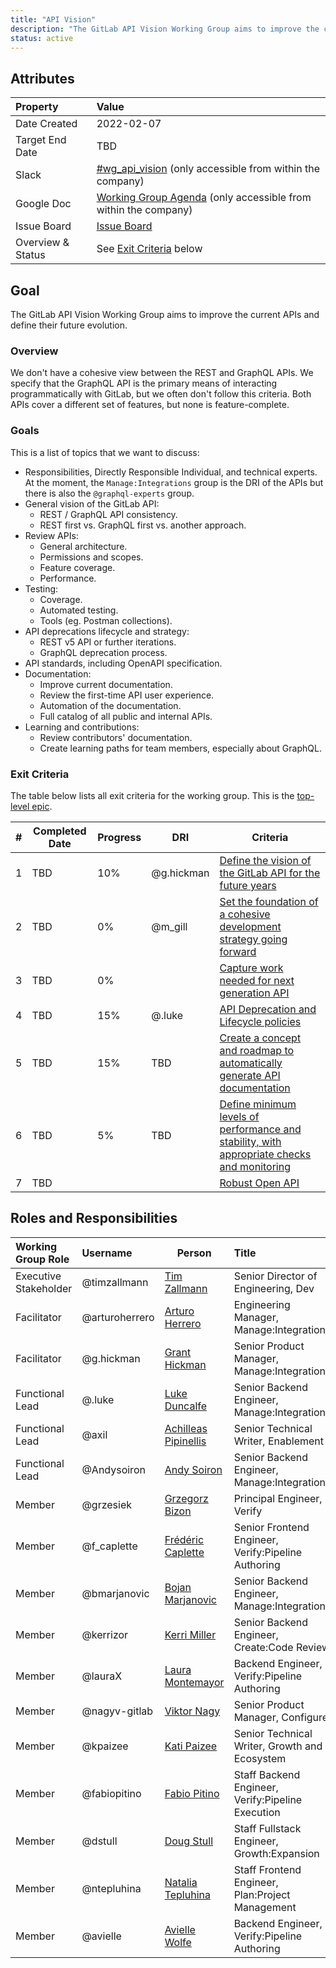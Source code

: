 ```yaml
---
title: "API Vision"
description: "The GitLab API Vision Working Group aims to improve the current APIs and define their future evolution."
status: active
---
```


## Attributes

| Property        | Value                                                                                                                                             |
|:----------------|:--------------------------------------------------------------------------------------------------------------------------------------------------|
| Date Created    | 2022-02-07                                                                                                                                        |
| Target End Date | TBD                                                                                                                                               |
| Slack           | [#wg_api_vision](https://gitlab.slack.com/archives/C030DMJE0SZ) (only accessible from within the company)                                         |
| Google Doc      | [Working Group Agenda](https://docs.google.com/document/d/1o4Tq84Lt5VnxrVZmhlP0u4qiErzC1MtVfivnIc6_29E) (only accessible from within the company) |
| Issue Board     | [Issue Board](https://gitlab.com/groups/gitlab-org/-/boards/3929903)                                                |
| Overview & Status | See [Exit Criteria](#exit-criteria) below |

## Goal

The GitLab API Vision Working Group aims to improve the current APIs and define their future evolution.

### Overview

We don't have a cohesive view between the REST and GraphQL APIs. We specify that the GraphQL API is the primary means of interacting programmatically with GitLab, but we often don't follow this criteria. Both APIs cover a different set of features, but none is feature-complete.

### Goals

This is a list of topics that we want to discuss:

- Responsibilities, Directly Responsible Individual, and technical experts. At the moment, the `Manage:Integrations` group is the DRI of the APIs but there is also the `@graphql-experts` group.
- General vision of the GitLab API:
  - REST / GraphQL API consistency.
  - REST first vs. GraphQL first vs. another approach.
- Review APIs:
  - General architecture.
  - Permissions and scopes.
  - Feature coverage.
  - Performance.
- Testing:
  - Coverage.
  - Automated testing.
  - Tools (eg. Postman collections).
- API deprecations lifecycle and strategy:
  - REST v5 API or further iterations.
  - GraphQL deprecation process.
- API standards, including OpenAPI specification.
- Documentation:
  - Improve current documentation.
  - Review the first-time API user experience.
  - Automation of the documentation.
  - Full catalog of all public and internal APIs.
- Learning and contributions:
  - Review contributors' documentation.
  - Create learning paths for team members, especially about GraphQL.

### Exit Criteria

The table below lists all exit criteria for the working group. This is the [top-level epic](https://gitlab.com/groups/gitlab-org/-/epics/8638).

| # | Completed Date | Progress | DRI             | Criteria                                                                                                                                        |
|---|----------------|----------|-----------------|-------------------------------------------------------------------------------------------------------------------------------------------------|
| 1 | TBD            | 10%       | @g.hickman      | [Define the vision of the GitLab API for the future years](https://gitlab.com/groups/gitlab-org/-/epics/8633) |
| 2 | TBD            | 0%       | @m_gill | [Set the foundation of a cohesive development strategy going forward](https://gitlab.com/groups/gitlab-org/-/epics/8634)                        |
| 3 | TBD            | 0%       |     | [Capture work needed for next generation API](https://gitlab.com/groups/gitlab-org/-/epics/8115)                       |
| 4 | TBD            | 15%       | @.luke          | [API Deprecation and Lifecycle policies](https://gitlab.com/groups/gitlab-org/-/epics/7667)                                                           |
| 5 | TBD            | 15%       | TBD      | [Create a concept and roadmap to automatically generate API documentation](https://gitlab.com/groups/gitlab-org/-/epics/8636)                                                    |
| 6 | TBD            | 5%       |   TBD              | [Define minimum levels of performance and stability, with appropriate checks and monitoring](https://gitlab.com/groups/gitlab-org/-/epics/7520) |
| 7 | TBD            |       | | [Robust Open API](https://gitlab.com/groups/gitlab-org/-/epics/8926) |

## Roles and Responsibilities

| Working Group Role      | Username        | Person                                                                   | Title                                                           |
| :---------------------- | :-------------- | ------------------------------------------------------------------------ | :-------------------------------------------------------------- |
| Executive Stakeholder   | @timzallmann    | [Tim Zallmann](/handbook/company/team/#timzallmann)       | Senior Director of Engineering, Dev                             |
| Facilitator             | @arturoherrero  | [Arturo Herrero](/handbook/company/team/#arturoherrero)   | Engineering Manager, Manage:Integrations                     |
| Facilitator             | @g.hickman      | [Grant Hickman](/handbook/company/team/#g.hickman)        | Senior Product Manager, Manage:Integrations                  |
| Functional Lead         | @.luke          | [Luke Duncalfe](/handbook/company/team/#.luke)            | Senior Backend Engineer, Manage:Integrations                 |
| Functional Lead         | @axil           | [Achilleas Pipinellis](/handbook/company/team/#axil)      | Senior Technical Writer, Enablement                             |
| Functional Lead         | @Andysoiron     | [Andy Soiron](/handbook/company/team/#Andysoiron)         | Senior Backend Engineer, Manage:Integrations                 |
| Member                  | @grzesiek       | [Grzegorz Bizon](/handbook/company/team/#grzesiek)        | Principal Engineer, Verify                                      |
| Member                  | @f_caplette     | [Frédéric Caplette](/handbook/company/team/#f_caplette)   | Senior Frontend Engineer, Verify:Pipeline Authoring             |
| Member                  | @bmarjanovic    | [Bojan Marjanovic](/handbook/company/team/#bmarjanovic)   | Senior Backend Engineer, Manage:Integrations                 |
| Member                  | @kerrizor       | [Kerri Miller](/handbook/company/team/#kerrizor)          | Senior Backend Engineer, Create:Code Review                     |
| Member                  | @lauraX         | [Laura Montemayor](/handbook/company/team/#lauraX)        | Backend Engineer, Verify:Pipeline Authoring                     |
| Member                  | @nagyv-gitlab   | [Viktor Nagy](/handbook/company/team/#nagyv-gitlab)       | Senior Product Manager, Configure                               |
| Member                  | @kpaizee        | [Kati Paizee](/handbook/company/team/#kpaizee)            | Senior Technical Writer, Growth and Ecosystem                   |
| Member                  | @fabiopitino    | [Fabio Pitino](/handbook/company/team/#fabiopitino)       | Staff Backend Engineer, Verify:Pipeline Execution               |
| Member                  | @dstull         | [Doug Stull](/handbook/company/team/#dstull)              | Staff Fullstack Engineer, Growth:Expansion                      |
| Member                  | @ntepluhina     | [Natalia Tepluhina](/handbook/company/team/#ntepluhina)   | Staff Frontend Engineer, Plan:Project Management                |
| Member                  | @avielle        | [Avielle Wolfe](/handbook/company/team/#avielle)          | Backend Engineer, Verify:Pipeline Authoring                     |
